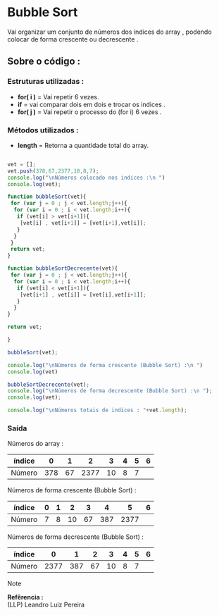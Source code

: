 # Bubble Sort

Vai organizar um conjunto de números dos índices do array , podendo colocar de forma crescente ou decrescente .

## Sobre o código :

### Estruturas utilizadas : 

* **for( i )** = Vai repetir 6 vezes.
* **if** = vai comparar dois em dois e trocar os indices .
* **for( j )** = Vai repetir o processo do (for i) 6 vezes .

### Métodos utilizados :

* **length** = Retorna a quantidade total do array.

```javascript

vet = [];
vet.push(378,67,2377,10,8,7);
console.log("\nNúmeros colocado nos indices :\n ")
console.log(vet);

function bubbleSort(vet){
 for (var j = 0 ; j < vet.length;j++){
  for (var i = 0 ; i < vet.length;i++){
   if (vet[i] > vet[i+1]){
    [vet[i] , vet[i+1]] = [vet[i+1],vet[i]];
   }
  }
 }
 return vet;
}

function bubbleSortDecrecente(vet){
 for (var j = 0 ; j < vet.length;j++){
  for (var i = 0 ; i < vet.length;i++){
   if (vet[i] < vet[i+1]){
    [vet[i+1] , vet[i]] = [vet[i],vet[i+1]];
   }
  }
}

return vet;

}

bubbleSort(vet);

console.log("\nNúmeros de forma crescente (Bubble Sort) :\n ")
console.log(vet)

bubbleSortDecrecente(vet);
console.log("\nNúmeros de forma decrescente (Bubble Sort) :\n ");
console.log(vet);

console.log("\nNúmeros totais de indices : "+vet.length);

```
### Saída 

 Números do array : 

| índice | 0 | 1 | 2 | 3 | 4 | 5 | 6 |
|:--:|:--:|:--:|:--:|:--:|:--:|:--:|:--:|
| Número | 378 | 67 | 2377 | 10 | 8 | 7 |

Números de forma crescente (Bubble Sort) : 

| índice | 0 | 1 | 2 | 3 | 4 | 5 | 6 |
|:--:|:--:|:--:|:--:|:--:|:--:|:--:|:--:|
| Número | 7 | 8 | 10 | 67 | 387 | 2377 |


Números de forma decrescente (Bubble Sort) : 

| índice | 0 | 1 | 2 | 3 | 4 | 5 | 6 |
|:--:|:--:|:--:|:--:|:--:|:--:|:--:|:--:|
| Número | 2377 | 387 | 67 | 10 | 8 | 7 |



> [!note]
> **Refêrencia :** <br>
> (LLP) Leandro Luiz Pereira
